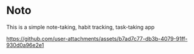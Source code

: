 # Noto

This is a simple note-taking, habit tracking, task-taking app

https://github.com/user-attachments/assets/b7ad7c77-db3b-4079-91ff-930d0a96e2e1

